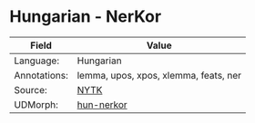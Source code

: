 # Hungarian - NerKor

| Field | Value |
| ---- | ---- |
| Language: |  Hungarian |
| Annotations: | lemma, upos, xpos, xlemma, feats, ner |
| Source: | [NYTK](https://github.com/nytud/NYTK-NerKor.git") |
| UDMorph: | [hun-nerkor](https://quest.ms.mff.cuni.cz/teitok-new/teitok/udmorph/hun-nerkor/) |

